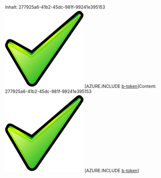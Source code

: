 <span data-ttu-id="3864e-101">Inhalt: 277925a6-41b2-45dc-981f-99241e395153![Bild](bb1fb812-1768-4d77-afb4-42f2d883d8a6.png)
[AZURE.INCLUDE [b-token](fe7802d1-4c79-4eb8-b1ee-d41d5eae0f22.md)]</span><span class="sxs-lookup"><span data-stu-id="3864e-101">Content: 277925a6-41b2-45dc-981f-99241e395153![image](bb1fb812-1768-4d77-afb4-42f2d883d8a6.png)
[AZURE.INCLUDE [b-token](fe7802d1-4c79-4eb8-b1ee-d41d5eae0f22.md)]</span></span>
